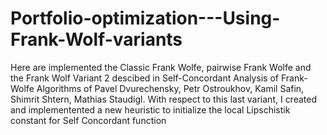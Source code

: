 # Portfolio-optimization---Using-Frank-Wolf-variants
Here are implemented the Classic Frank Wolfe, pairwise Frank Wolfe and the Frank Wolf Variant 2 descibed in Self-Concordant Analysis of Frank-Wolfe Algorithms of Pavel Dvurechensky, 
Petr Ostroukhov, Kamil Safin, Shimrit Shtern, Mathias Staudigl. With respect to this last variant, I created and  implementented a new heuristic 
to initialize the local Lipschistik constant for Self Concordant function
